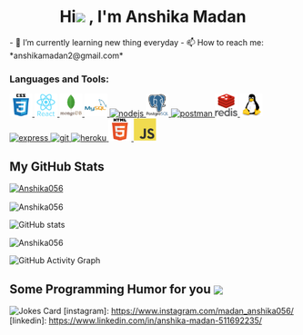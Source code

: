 <h1 align="center">Hi<img src="https://raw.githubusercontent.com/MartinHeinz/MartinHeinz/master/wave.gif" width="30px"> , I'm Anshika Madan</h1>
- 🌱 I’m currently learning new thing everyday
- 📫 How to reach me: *anshikamadan2@gmail.com*

 

 <h3 align="left">Languages and Tools:</h3>
 <p align="left"> 
 <a href="https://www.w3schools.com/css/" target="_blank"> <img src="https://raw.githubusercontent.com/devicons/devicon/master/icons/css3/css3-original-wordmark.svg" alt="css3" width="40" height="40"/> </a>
<a href="https://reactjs.org/" target="_blank"> <img src="https://raw.githubusercontent.com/devicons/devicon/master/icons/react/react-original-wordmark.svg" alt="react" width="40" height="40"/> </a>  <a href="https://redux.js.org" target="_blank"> <a href="https://www.mongodb.com/" target="_blank"> <img src="https://raw.githubusercontent.com/devicons/devicon/master/icons/mongodb/mongodb-original-wordmark.svg" alt="mongodb" width="40" height="40"/> </a> <a href="https://www.mysql.com/" target="_blank"> <img src="https://raw.githubusercontent.com/devicons/devicon/master/icons/mysql/mysql-original-wordmark.svg" alt="mysql" width="40" height="40"/> </a> <a href="https://nodejs.org" target="_blank"> <img src="https://cdn4.iconfinder.com/data/icons/logos-and-brands/512/233_Node_Js_logo-512.png" alt="nodejs" width="40" height="40"/> </a> <a href="https://www.postgresql.org" target="_blank"> <img src="https://raw.githubusercontent.com/devicons/devicon/master/icons/postgresql/postgresql-original-wordmark.svg" alt="postgresql" width="40" height="40"/> </a> <a href="https://postman.com" target="_blank"> <img src="https://www.vectorlogo.zone/logos/getpostman/getpostman-icon.svg" alt="postman" width="40" height="40"/> </a> </a> <a href="https://redis.io" target="_blank"> <img src="https://raw.githubusercontent.com/devicons/devicon/master/icons/redis/redis-original-wordmark.svg" alt="redis" width="40" height="40"/> </a> 
  <a href="https://www.linux.org/" target="_blank"> <img src="https://raw.githubusercontent.com/devicons/devicon/master/icons/linux/linux-original.svg" alt="linux" width="40" height="40"/> </a>
 <a href="https://expressjs.com" target="_blank"> <img src="https://www.mementotech.in/assets/images/icons/express.png" alt="express" width="40" height="40"/> </a>
<a href="https://git-scm.com/" target="_blank"> <img src="https://www.vectorlogo.zone/logos/git-scm/git-scm-icon.svg" alt="git" width="40" height="40"/> </a>
<a href="https://heroku.com" target="_blank"> <img src="https://www.vectorlogo.zone/logos/heroku/heroku-icon.svg" alt="heroku" width="40" height="40"/> </a>
<a href="https://www.w3.org/html/" target="_blank"> <img src="https://raw.githubusercontent.com/devicons/devicon/master/icons/html5/html5-original-wordmark.svg" alt="html5" width="40" height="40"/> </a>
<a href="https://developer.mozilla.org/en-US/docs/Web/JavaScript" target="_blank"><img src="https://raw.githubusercontent.com/devicons/devicon/master/icons/javascript/javascript-original.svg" alt="javascript" width="40" height="40"/> </a>
<!--   </a> -->
<h2> My GitHub Stats </h2>
<p align="left"> <a href="https://github.com/Anshika056"><img src="https://github-profile-trophy.vercel.app/?username=Anshika056&theme=onedark" alt="Anshika056" /></a> </p>

<p><img align="center" src="https://github-readme-stats.vercel.app/api/top-langs?username=Anshika056&show_icons=true&locale=en&layout=compact&&theme=highcontrast" alt="Anshika056" /></p>


![GitHub stats](https://github-readme-stats.vercel.app/api?username=Anshika056&show_icons=true&count_private=true&&theme=highcontrast)  

 <span><img align="center" src="https://github-readme-streak-stats.herokuapp.com/?user=Anshika056&theme=highcontrast" alt="Anshika056" /></span>

![GitHub Activity Graph](https://activity-graph.herokuapp.com/graph?username=Anshika056&bg_color=000000&color=4fff67&line=4fff67&point=ffffff&area=true&hide_border=true)  

<h2> Some Programming Humor for you <img align ='center' src='https://media2.giphy.com/media/UQDSBzfyiBKvgFcSTw/giphy.gif?cid=ecf05e47p3cd513axbek3f56ti3jzizq8hincw20jauyyfyw&rid=giphy.gif' width = '75px'></h2>

![Jokes Card](https://readme-jokes.vercel.app/api?theme=dark)
[instagram]: https://www.instagram.com/madan_anshika056/
[linkedin]: https://www.linkedin.com/in/anshika-madan-511692235/
